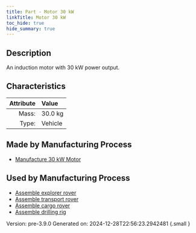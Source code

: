 ```yaml
---
title: Part - Motor 30 kW
linkTitle: Motor 30 kW
toc_hide: true
hide_summary: true
---
```


## Description
An induction motor with 30 kW power output.

## Characteristics

| Attribute      | Value |
|--------:|:------|
|Mass:|30.0 kg|
|Type:|Vehicle|

## Made by Manufacturing Process

- [Manufacture 30 kW Motor](/docs/definitions/process/manufacture-30-kw-motor)

## Used by Manufacturing Process

- [Assemble explorer rover](/docs/definitions/process/assemble-explorer-rover)
- [Assemble transport rover](/docs/definitions/process/assemble-transport-rover)
- [Assemble cargo rover](/docs/definitions/process/assemble-cargo-rover)
- [Assemble drilling rig](/docs/definitions/process/assemble-drilling-rig)


Version: pre-3.9.0 Generated on: 2024-12-28T22:56:23.2942481
{.small }


